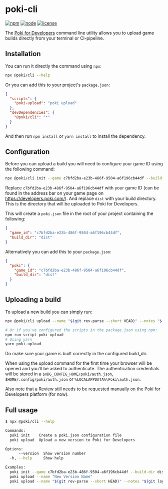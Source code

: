 # poki-cli
[![npm](https://img.shields.io/npm/v/@poki/cli.svg?style=flat-square)](https://www.npmjs.com/package/@poki/cli)
[![node](https://img.shields.io/node/v/@poki/cli.svg?style=flat-square)](https://nodejs.org/)
[![license](https://img.shields.io/github/license/poki/poki-cli.svg?style=flat-square)](LICENSE)

The [Poki for Developers](https://developers.poki.com/) command line utility allows you to upload game builds directly from your terminal or CI-pipeline.

## Installation

You can run it directly the command using `npx`:
```sh
npx @poki/cli --help
```

Or you can add this to your project's `package.json`:
```json
{
  "scripts": {
    "poki-upload": "poki upload"
  },
  "devDependencies": {
    "@poki/cli": "*"
  }
}
```
And then run `npm install` or `yarn install` to install the dependency.


## Configuration

Before you can upload a build you will need to configure your game ID using the following command:
```sh
npx @poki/cli init --game c7bfd2ba-e23b-486f-9504-a6f196cb44df --build-dir dist
```

Replace `c7bfd2ba-e23b-486f-9504-a6f196cb44df` with your game ID (can be found in the address bar on your game page on https://developers.poki.com/).
And replace `dist` with your build directory. This is the directory that will be uploaded to Poki for Developers.

This will create a `poki.json` file in the root of your project containing the following: 
```json
{
  "game_id": "c7bfd2ba-e23b-486f-9504-a6f196cb44df",
  "build_dir": "dist"
}
```

Alternatively you can add this to your `package.json`:
```json
{
  "poki": {
    "game_id": "c7bfd2ba-e23b-486f-9504-a6f196cb44df",
    "build_dir": "dist"
  }
}
```

## Uploading a build

To upload a new build you can simply run:
```sh
npx @poki/cli upload --name "$(git rev-parse --short HEAD)" --notes "$(git log -1 --pretty=%B)"

# Or if you've configured the scripts in the package.json using npm:
npm run-script poki-upload
# Using yarn
yarn poki-upload
```
Do make sure your game is built correctly in the configured build_dir.

When using the upload command for the first time your browser will be opened and you'll be asked to authenticate.
The authentication credentials will be stored in a `$XDG_CONFIG_HOME/poki/auth.json`, `$HOME/.config/poki/auth.json` or `%LOCALAPPDATA%\Poki\auth.json`.

Also note that a Review still needs to be requested manually on the Poki for Developers platform (for now).

## Full usage

```sh
$ npx @poki/cli --help

Commands:
  poki init    Create a poki.json configuration file
  poki upload  Upload a new version to Poki for Developers

Options:
      --version  Show version number
  -h, --help     Show help

Examples:
  poki init --game c7bfd2ba-e23b-486f-9504-a6f196cb44df --build-dir dist
  poki upload --name "New Version Name"
  poki upload --name "$(git rev-parse --short HEAD)" --notes "$(git log -1 --pretty=%B)"
```
